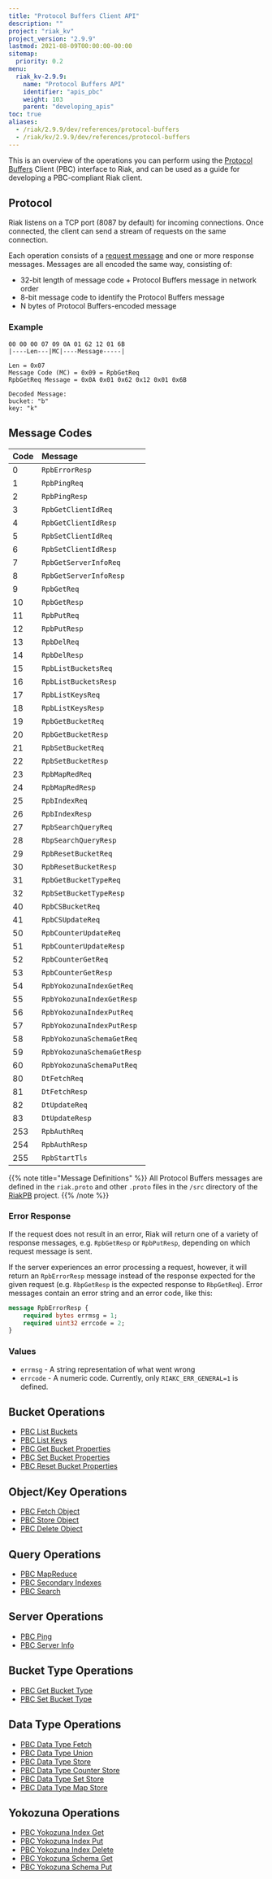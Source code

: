 ```yaml
---
title: "Protocol Buffers Client API"
description: ""
project: "riak_kv"
project_version: "2.9.9"
lastmod: 2021-08-09T00:00:00-00:00
sitemap:
  priority: 0.2
menu:
  riak_kv-2.9.9:
    name: "Protocol Buffers API"
    identifier: "apis_pbc"
    weight: 103
    parent: "developing_apis"
toc: true
aliases:
  - /riak/2.9.9/dev/references/protocol-buffers
  - /riak/kv/2.9.9/dev/references/protocol-buffers
---
```


This is an overview of the operations you can perform using the
[Protocol Buffers](https://code.google.com/p/protobuf/) Client (PBC)
interface to Riak, and can be used as a guide for developing a
PBC-compliant Riak client.

## Protocol

Riak listens on a TCP port (8087 by default) for incoming connections.
Once connected, the client can send a stream of requests on the same
connection.

Each operation consists of a [request message](https://developers.google.com/protocol-buffers/docs/encoding) and one or more response messages. Messages are all encoded the same way, consisting of:

* 32-bit length of message code + Protocol Buffers message in network
  order
* 8-bit message code to identify the Protocol Buffers message
* N bytes of Protocol Buffers-encoded message

### Example

```
00 00 00 07 09 0A 01 62 12 01 6B
|----Len---|MC|----Message-----|

Len = 0x07
Message Code (MC) = 0x09 = RpbGetReq
RpbGetReq Message = 0x0A 0x01 0x62 0x12 0x01 0x6B

Decoded Message:
bucket: "b"
key: "k"
```

## Message Codes

Code | Message |
:----|:--------|
0 | `RpbErrorResp` |
1 | `RpbPingReq` |
2 | `RpbPingResp` |
3 | `RpbGetClientIdReq` |
4 | `RpbGetClientIdResp` |
5 | `RpbSetClientIdReq` |
6 | `RpbSetClientIdResp` |
7 | `RpbGetServerInfoReq` |
8 | `RpbGetServerInfoResp` |
9 | `RpbGetReq` |
10 | `RpbGetResp` |
11 | `RpbPutReq` |
12 | `RpbPutResp` |
13 | `RpbDelReq` |
14 | `RpbDelResp` |
15 | `RpbListBucketsReq` |
16 | `RpbListBucketsResp` |
17 | `RpbListKeysReq` |
18 | `RpbListKeysResp` |
19 | `RpbGetBucketReq` |
20 | `RpbGetBucketResp` |
21 | `RpbSetBucketReq` |
22 | `RpbSetBucketResp` |
23 | `RpbMapRedReq` |
24 | `RpbMapRedResp` |
25 | `RpbIndexReq` |
26 | `RpbIndexResp` |
27 | `RpbSearchQueryReq` |
28 | `RbpSearchQueryResp` |
29 | `RpbResetBucketReq` |
30 | `RpbResetBucketResp` |
31 | `RpbGetBucketTypeReq` |
32 | `RpbSetBucketTypeResp` |
40 | `RpbCSBucketReq` |
41 | `RpbCSUpdateReq` |
50 | `RpbCounterUpdateReq` |
51 | `RpbCounterUpdateResp` |
52 | `RpbCounterGetReq` |
53 | `RpbCounterGetResp` |
54 | `RpbYokozunaIndexGetReq` |
55 | `RpbYokozunaIndexGetResp` |
56 | `RpbYokozunaIndexPutReq` |
57 | `RpbYokozunaIndexPutResp` |
58 | `RpbYokozunaSchemaGetReq` |
59 | `RpbYokozunaSchemaGetResp` |
60 | `RpbYokozunaSchemaPutReq` |
80 | `DtFetchReq` |
81 | `DtFetchResp` |
82 | `DtUpdateReq` |
83 | `DtUpdateResp` |
253 | `RpbAuthReq` |
254 | `RpbAuthResp` |
255 | `RpbStartTls` |

{{% note title="Message Definitions" %}}
All Protocol Buffers messages are defined in the `riak.proto` and other
`.proto` files in the `/src` directory of the
<a href="https://github.com/basho/riak_pb">RiakPB</a> project.
{{% /note %}}

### Error Response

If the request does not result in an error, Riak will return one of a
variety of response messages, e.g. `RpbGetResp` or `RpbPutResp`,
depending on which request message is sent.

If the server experiences an error processing a request, however, it
will return an `RpbErrorResp` message instead of the response expected
for the given request (e.g. `RbpGetResp` is the expected response to
`RbpGetReq`). Error messages contain an error string and an error code,
like this:

```protobuf
message RpbErrorResp {
    required bytes errmsg = 1;
    required uint32 errcode = 2;
}
```

### Values

* `errmsg` - A string representation of what went wrong
* `errcode` - A numeric code. Currently, only `RIAKC_ERR_GENERAL=1`
  is defined.

## Bucket Operations

* [PBC List Buckets]({{<baseurl>}}riak/kv/2.9.9/developing/api/protocol-buffers/list-buckets)
* [PBC List Keys]({{<baseurl>}}riak/kv/2.9.9/developing/api/protocol-buffers/list-keys)
* [PBC Get Bucket Properties]({{<baseurl>}}riak/kv/2.9.9/developing/api/protocol-buffers/get-bucket-props)
* [PBC Set Bucket Properties]({{<baseurl>}}riak/kv/2.9.9/developing/api/protocol-buffers/set-bucket-props)
* [PBC Reset Bucket Properties]({{<baseurl>}}riak/kv/2.9.9/developing/api/protocol-buffers/reset-bucket-props)

## Object/Key Operations

* [PBC Fetch Object]({{<baseurl>}}riak/kv/2.9.9/developing/api/protocol-buffers/fetch-object)
* [PBC Store Object]({{<baseurl>}}riak/kv/2.9.9/developing/api/protocol-buffers/store-object)
* [PBC Delete Object]({{<baseurl>}}riak/kv/2.9.9/developing/api/protocol-buffers/delete-object)

## Query Operations

* [PBC MapReduce]({{<baseurl>}}riak/kv/2.9.9/developing/api/protocol-buffers/mapreduce)
* [PBC Secondary Indexes]({{<baseurl>}}riak/kv/2.9.9/developing/api/protocol-buffers/secondary-indexes)
* [PBC Search]({{<baseurl>}}riak/kv/2.9.9/developing/api/protocol-buffers/search)

## Server Operations

* [PBC Ping]({{<baseurl>}}riak/kv/2.9.9/developing/api/protocol-buffers/ping)
* [PBC Server Info]({{<baseurl>}}riak/kv/2.9.9/developing/api/protocol-buffers/server-info)

## Bucket Type Operations

* [PBC Get Bucket Type]({{<baseurl>}}riak/kv/2.9.9/developing/api/protocol-buffers/get-bucket-type)
* [PBC Set Bucket Type]({{<baseurl>}}riak/kv/2.9.9/developing/api/protocol-buffers/set-bucket-type)

## Data Type Operations

* [PBC Data Type Fetch]({{<baseurl>}}riak/kv/2.9.9/developing/api/protocol-buffers/dt-fetch)
* [PBC Data Type Union]({{<baseurl>}}riak/kv/2.9.9/developing/api/protocol-buffers/dt-union)
* [PBC Data Type Store]({{<baseurl>}}riak/kv/2.9.9/developing/api/protocol-buffers/dt-store)
* [PBC Data Type Counter Store]({{<baseurl>}}riak/kv/2.9.9/developing/api/protocol-buffers/dt-counter-store)
* [PBC Data Type Set Store]({{<baseurl>}}riak/kv/2.9.9/developing/api/protocol-buffers/dt-set-store)
* [PBC Data Type Map Store]({{<baseurl>}}riak/kv/2.9.9/developing/api/protocol-buffers/dt-map-store)

## Yokozuna Operations

* [PBC Yokozuna Index Get]({{<baseurl>}}riak/kv/2.9.9/developing/api/protocol-buffers/yz-index-get)
* [PBC Yokozuna Index Put]({{<baseurl>}}riak/kv/2.9.9/developing/api/protocol-buffers/yz-index-put)
* [PBC Yokozuna Index Delete]({{<baseurl>}}riak/kv/2.9.9/developing/api/protocol-buffers/yz-index-delete)
* [PBC Yokozuna Schema Get]({{<baseurl>}}riak/kv/2.9.9/developing/api/protocol-buffers/yz-schema-get)
* [PBC Yokozuna Schema Put]({{<baseurl>}}riak/kv/2.9.9/developing/api/protocol-buffers/yz-schema-put)

